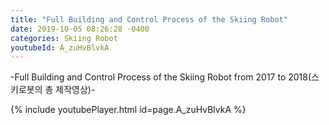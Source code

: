 ```yaml
---
title: "Full Building and Control Process of the Skiing Robot"
date: 2019-10-05 08:26:28 -0400
categories: Skiing Robot
youtubeId: A_zuHvBlvkA
---
```

-Full Building and Control Process of the Skiing Robot from 2017 to 2018(스키로봇의 총 제작영상)-

{% include youtubePlayer.html id=page.A_zuHvBlvkA %}

